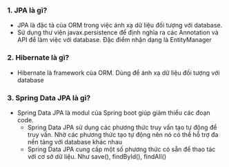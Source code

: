 ### 1. JPA là gì?
- JPA là đặc tả của ORM trong việc ánh xạ dữ liệu đối tượng với database.
- Sử dụng thư viện javax.persistence để định nghĩa ra các Annotation và API để làm việc với database. Đặc điểm nhận dạng là EntityManager

### 2. Hibernate là gì?
- Hibernate là framework của ORM. Dùng để ánh xạ dữ liệu đối tượng với database

### 3. Spring Data JPA là gì?
- Spring Data JPA là modul của Spring boot giúp giảm thiểu các đoạn code.
  - Spring Data JPA sử dụng các phương thức truy vấn tạo tự động để truy vấn. Nhờ các phương thức tạo tự động nên nó có thể hỗ trợ đa nền tảng với database khác nhau
  - Spring Data JPA cung cấp một số phương thức có sẵn để thao tác với cơ sở dữ liệu. Như save(), findById(), findAll()
  
